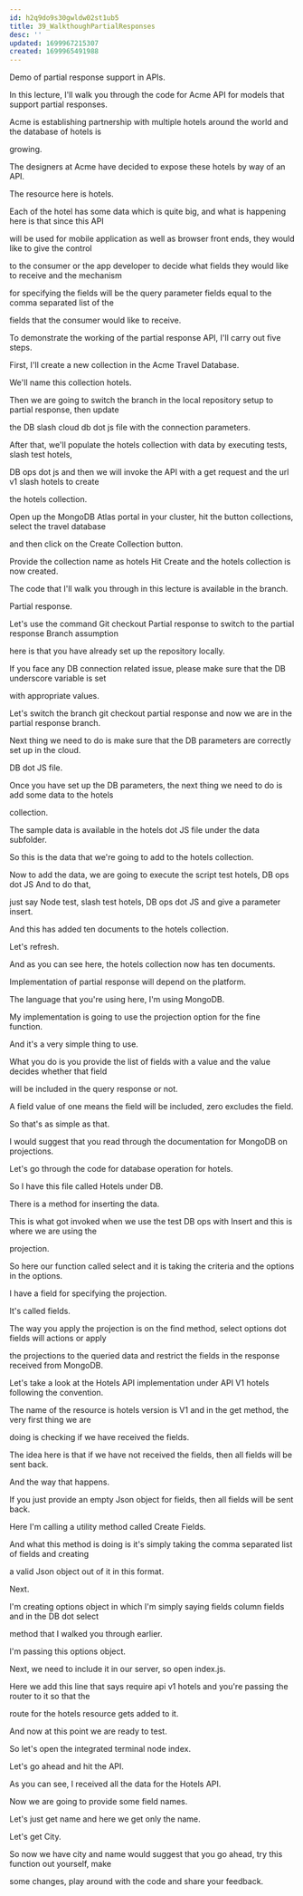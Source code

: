 ```yaml
---
id: h2q9do9s30gwldw02st1ub5
title: 39_WalkthoughPartialResponses
desc: ''
updated: 1699967215307
created: 1699965491988
---
```

Demo of partial response support in APIs.

In this lecture, I'll walk you through the code for Acme API for models that support partial responses.

Acme is establishing partnership with multiple hotels around the world and the database of hotels is

growing.

The designers at Acme have decided to expose these hotels by way of an API.

The resource here is hotels.

Each of the hotel has some data which is quite big, and what is happening here is that since this API

will be used for mobile application as well as browser front ends, they would like to give the control

to the consumer or the app developer to decide what fields they would like to receive and the mechanism

for specifying the fields will be the query parameter fields equal to the comma separated list of the

fields that the consumer would like to receive.

To demonstrate the working of the partial response API, I'll carry out five steps.

First, I'll create a new collection in the Acme Travel Database.

We'll name this collection hotels.

Then we are going to switch the branch in the local repository setup to partial response, then update

the DB slash cloud db dot js file with the connection parameters.

After that, we'll populate the hotels collection with data by executing tests, slash test hotels,

DB ops dot js and then we will invoke the API with a get request and the url v1 slash hotels to create

the hotels collection.

Open up the MongoDB Atlas portal in your cluster, hit the button collections, select the travel database

and then click on the Create Collection button.

Provide the collection name as hotels Hit Create and the hotels collection is now created.

The code that I'll walk you through in this lecture is available in the branch.

Partial response.

Let's use the command Git checkout Partial response to switch to the partial response Branch assumption

here is that you have already set up the repository locally.

If you face any DB connection related issue, please make sure that the DB underscore variable is set

with appropriate values.

Let's switch the branch git checkout partial response and now we are in the partial response branch.

Next thing we need to do is make sure that the DB parameters are correctly set up in the cloud.

DB dot JS file.

Once you have set up the DB parameters, the next thing we need to do is add some data to the hotels

collection.

The sample data is available in the hotels dot JS file under the data subfolder.

So this is the data that we're going to add to the hotels collection.

Now to add the data, we are going to execute the script test hotels, DB ops dot JS And to do that,

just say Node test, slash test hotels, DB ops dot JS and give a parameter insert.

And this has added ten documents to the hotels collection.

Let's refresh.

And as you can see here, the hotels collection now has ten documents.

Implementation of partial response will depend on the platform.

The language that you're using here, I'm using MongoDB.

My implementation is going to use the projection option for the fine function.

And it's a very simple thing to use.

What you do is you provide the list of fields with a value and the value decides whether that field

will be included in the query response or not.

A field value of one means the field will be included, zero excludes the field.

So that's as simple as that.

I would suggest that you read through the documentation for MongoDB on projections.

Let's go through the code for database operation for hotels.

So I have this file called Hotels under DB.

There is a method for inserting the data.

This is what got invoked when we use the test DB ops with Insert and this is where we are using the

projection.

So here our function called select and it is taking the criteria and the options in the options.

I have a field for specifying the projection.

It's called fields.

The way you apply the projection is on the find method, select options dot fields will actions or apply

the projections to the queried data and restrict the fields in the response received from MongoDB.

Let's take a look at the Hotels API implementation under API V1 hotels following the convention.

The name of the resource is hotels version is V1 and in the get method, the very first thing we are

doing is checking if we have received the fields.

The idea here is that if we have not received the fields, then all fields will be sent back.

And the way that happens.

If you just provide an empty Json object for fields, then all fields will be sent back.

Here I'm calling a utility method called Create Fields.

And what this method is doing is it's simply taking the comma separated list of fields and creating

a valid Json object out of it in this format.

Next.

I'm creating options object in which I'm simply saying fields column fields and in the DB dot select

method that I walked you through earlier.

I'm passing this options object.

Next, we need to include it in our server, so open index.js.

Here we add this line that says require api v1 hotels and you're passing the router to it so that the

route for the hotels resource gets added to it.

And now at this point we are ready to test.

So let's open the integrated terminal node index.

Let's go ahead and hit the API.

As you can see, I received all the data for the Hotels API.

Now we are going to provide some field names.

Let's just get name and here we get only the name.

Let's get City.

So now we have city and name would suggest that you go ahead, try this function out yourself, make

some changes, play around with the code and share your feedback.